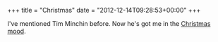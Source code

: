 +++
title = "Christmas"
date = "2012-12-14T09:28:53+00:00"
+++

I've mentioned Tim Minchin before. Now he's got me in the <a href="http://www.youtube.com/watch?v=vWQuDtxD2-c&t=0m16s">Christmas mood</a>.
			